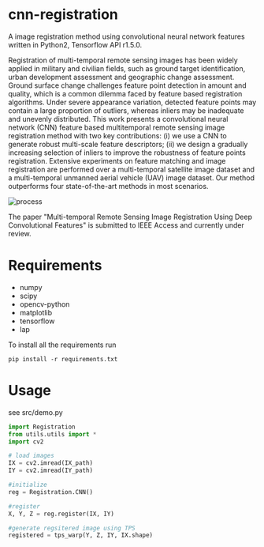 # cnn-registration
A image registration method using convolutional neural network features written in Python2, Tensorflow API r1.5.0.

Registration of multi-temporal remote sensing images has been widely applied in military and
civilian fields, such as ground target identification, urban development assessment and geographic change
assessment. Ground surface change challenges feature point detection in amount and quality, which is
a common dilemma faced by feature based registration algorithms. Under severe appearance variation,
detected feature points may contain a large proportion of outliers, whereas inliers may be inadequate
and unevenly distributed. This work presents a convolutional neural network (CNN) feature based multitemporal
remote sensing image registration method with two key contributions: (i) we use a CNN to generate
robust multi-scale feature descriptors; (ii) we design a gradually increasing selection of inliers to improve the
robustness of feature points registration. Extensive experiments on feature matching and image registration
are performed over a multi-temporal satellite image dataset and a multi-temporal unmanned aerial vehicle
(UAV) image dataset. Our method outperforms four state-of-the-art methods in most scenarios.


![process](https://github.com/yzhq97/cnn-registration/raw/publish/img/process_comp.jpg)


The paper "Multi-temporal Remote Sensing Image Registration Using Deep Convolutional Features" is submitted to IEEE Access and currently under review.


# Requirements

* numpy
* scipy
* opencv-python
* matplotlib
* tensorflow
* lap

To install all the requirements run
```
pip install -r requirements.txt
```

# Usage
see src/demo.py
```python
import Registration
from utils.utils import *
import cv2

# load images
IX = cv2.imread(IX_path)
IY = cv2.imread(IY_path)

#initialize
reg = Registration.CNN()

#register
X, Y, Z = reg.register(IX, IY)

#generate regsitered image using TPS
registered = tps_warp(Y, Z, IY, IX.shape)
```